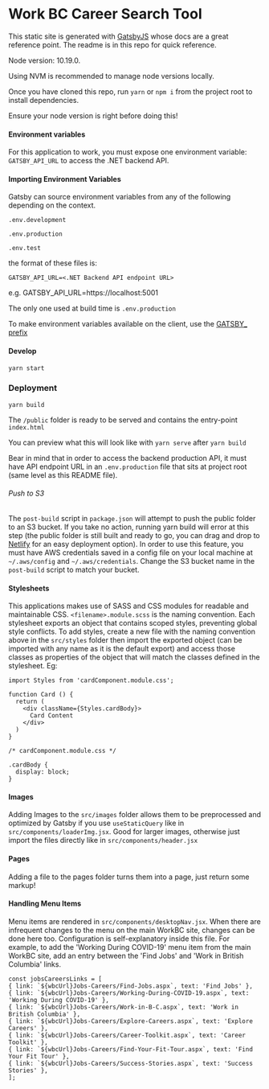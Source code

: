 # Work BC Career Search Tool

This static site is generated with [GatsbyJS](https://gatsbyjs.org) whose docs are a great reference point. The readme is in this repo for quick reference.

Node version: 10.19.0.

Using NVM is recommended to manage node versions locally.

Once you have cloned this repo, run `yarn` or `npm i` from the project root to install dependencies.

Ensure your node version is right before doing this!

#### Environment variables

For this application to work, you must expose one environment variable: `GATSBY_API_URL` to access the .NET backend API.


#### Importing Environment Variables

Gatsby can source environment variables from any of the following depending on the context.

`.env.development`

`.env.production`

`.env.test`

the format of these files is:

```
GATSBY_API_URL=<.NET Backend API endpoint URL>
```
e.g. GATSBY_API_URL=https://localhost:5001

The only one used at build time is `.env.production`

To make environment variables available on the client, use the [GATSBY_ prefix](https://www.gatsbyjs.org/docs/environment-variables/)

#### Develop

`yarn start`

### Deployment

`yarn build`

The `/public` folder is ready to be served and contains the entry-point `index.html`

You can preview what this will look like with `yarn serve` after `yarn build`

Bear in mind that in order to access the backend production API, it must have API endpoint URL in an `.env.production` file that sits at project root (same level as this README file).

###### Push to S3

The `post-build` script in `package.json` will attempt to push the public folder to an S3 bucket. If you take no action, running yarn build will error at this step (the public folder is still built and ready to go, you can drag and drop to [Netlify](https://www.netlify.com/) for an easy deployment option). In order to use this feature, you must have AWS credentials saved in a config file on your local machine at `~/.aws/config` and `~/.aws/credentials`. Change the S3 bucket name in the `post-build` script to match your bucket.

#### Stylesheets

This applications makes use of SASS and CSS modules for readable and maintainable CSS. `<filename>.module.scss` is the naming convention. Each stylesheet exports an object that contains scoped styles, preventing global style conflicts. To add styles, create a new file with the naming convention above in the `src/styles` folder then import the exported object (can be imported with any name as it is the default export) and access those classes as properties of the object that will match the classes defined in the stylesheet. Eg:

```
import Styles from 'cardComponent.module.css';

function Card () {
  return (
    <div className={Styles.cardBody}>
      Card Content
    </div>
  )
}
```
```
/* cardComponent.module.css */

.cardBody {
  display: block;
}
```

#### Images

Adding Images to the `src/images` folder allows them to be preprocessed and optimized by Gatsby if you use `useStaticQuery` like in `src/components/loaderImg.jsx`. Good for larger images, otherwise just import the files directly like in `src/components/header.jsx`

#### Pages

Adding a file to the pages folder turns them into a page, just return some markup!


#### Handling Menu Items

Menu items are rendered in `src/components/desktopNav.jsx`. When there are infrequent changes to the menu on the main WorkBC site, changes can be done here too. Configuration is self-explanatory inside this file. For example, to add the 'Working During COVID-19' menu item from the main WorkBC site, add an entry between the 'Find Jobs' and 'Work in British Columbia' links.

```
const jobsCareersLinks = [
{ link: `${wbcUrl}Jobs-Careers/Find-Jobs.aspx`, text: 'Find Jobs' },
{ link: `${wbcUrl}Jobs-Careers/Working-During-COVID-19.aspx`, text: 'Working During COVID-19' },
{ link: `${wbcUrl}Jobs-Careers/Work-in-B-C.aspx`, text: 'Work in British Columbia' },
{ link: `${wbcUrl}Jobs-Careers/Explore-Careers.aspx`, text: 'Explore Careers' },
{ link: `${wbcUrl}Jobs-Careers/Career-Toolkit.aspx`, text: 'Career Toolkit' },
{ link: `${wbcUrl}Jobs-Careers/Find-Your-Fit-Tour.aspx`, text: 'Find Your Fit Tour' },
{ link: `${wbcUrl}Jobs-Careers/Success-Stories.aspx`, text: 'Success Stories' },
];
```
